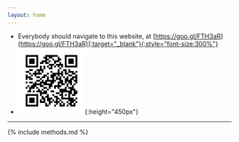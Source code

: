 ```yaml
---
layout: home
---
```


* Everybody should navigate to this website, at [https://goo.gl/FTH3aR](https://goo.gl/FTH3aR){:target="_blank"}{:style="font-size:300%"}
* ![... or scan this!](assets/qr.png){:height="450px"}

----

{% include methods.md %}
